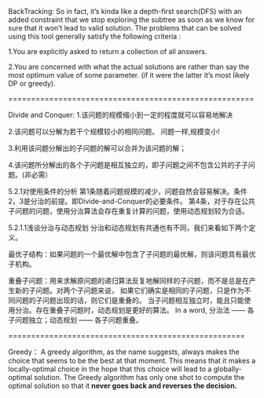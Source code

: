 BackTracking:
So in fact, it’s kinda like a depth-first search(DFS) with an added constraint that we stop exploring the subtree 
as soon as we know for sure that it won’t lead to valid solution. 
The problems that can be solved using this tool generally satisfy the following criteria :

1.You are explicitly asked to return a collection of all answers.

2.You are concerned with what the actual solutions are rather than say the most optimum value of some parameter. 
(if it were the latter it’s most likely DP or greedy).


======================================================

Divide and Conquer:
1.该问题的规模缩小到一定的程度就可以容易地解决

2.该问题可以分解为若干个规模较小的相同问题。  问题一样,规模变小!

3.利用该问题分解出的子问题的解可以合并为该问题的解；

4.该问题所分解出的各个子问题是相互独立的，即子问题之间不包含公共的子子问题。(非必需）

5.2.1对使用条件的分析
第1条随着问题规模的减少，问题自然会容易解决。条件2，3是分治的前提。即Divide-and-Conquer的必要条件。 
第4条，对于存在公共子问题的问题，使用分治算法会存在重复计算的问题，使用动态规划较为合适。

5.2.1.1浅谈分治与动态规划
分治和动态规划有共通也有不同，我们来看如下两个定义。

最优子结构：如果问题的一个最优解中包含了子问题的最优解，则该问题具有最优子机构。

重叠子问题：用来求解原问题的递归算法反复地解同样的子问题，而不是总是在产生新的子问题。对两个子问题来说，
如果它们确实是相同的子问题，只是作为不同问题的子问题出现的话，则它们是重叠的。
当子问题相互独立时，能且只能使用分治。存在重叠子问题时，动态规划是更好的算法。 
In a word, 分治法 —— 各子问题独立；动态规划 —— 各子问题重叠。

====================================================

Greedy：
A greedy algorithm, as the name suggests, always makes the choice that seems to be the best at that moment. This means that it makes a locally-optimal choice in the hope that this choice will lead to a globally-optimal solution.
The Greedy algorithm has only one shot to compute the optimal solution so that it **never goes back and reverses the decision.**
